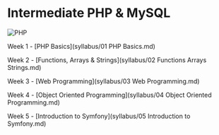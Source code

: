 Intermediate PHP & MySQL
========================
![PHP](http://thedeveloperworldisyours.com/wp-content/uploads/php.png, "PHP")

Week 1 - [PHP Basics](syllabus/01 PHP Basics.md)

Week 2 - [Functions, Arrays & Strings](syllabus/02 Functions Arrays Strings.md)

Week 3 - [Web Programming](syllabus/03 Web Programming.md)

Week 4 - [Object Oriented Programming](syllabus/04 Object Oriented Programming.md)

Week 5 - [Introduction to Symfony](syllabus/05 Introduction to Symfony.md)
